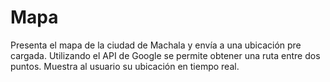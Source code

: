 # Mapa

Presenta el mapa de la ciudad de Machala y envía a una ubicación pre cargada. Utilizando el API de Google se permite obtener una ruta entre dos puntos. Muestra al usuario su ubicación en tiempo real.
